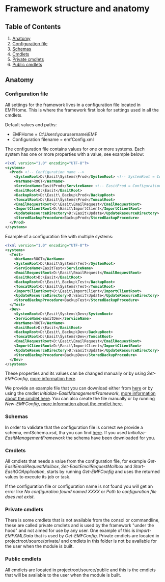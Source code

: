 # Framework structure and anatomy

## Table of Contents

1. [Anatomy](#anatomy)
2. [Configuration file](#Configuration-file)
3. [Schemas](#schemas)
4. [Cmdlets](#cmdlets)
5. [Private cmdlets](#private-cmdlets)
6. [Public cmdlets](#public-cmdlets)

## Anatomy

### Configuration file

All settings for the framework lives in a configuration file located in EMFHome. This is where the framework first look for settings used in all the cmdlets.<br>

Default values and paths:

* EMFHome = C:\Users\yourusername\EMF
* Configuration filename = emfConfig.xml

The configuration file contains values for one or more systems. Each system has one or more properties with a value, see example below:

```xml
<?xml version="1.0" encoding="UTF-8"?>
<systems>
  <Prod> <!-- Configuration name -->
    <SystemRoot>D:\Easit\Systems\Prod</SystemRoot> <!-- SystemRoot = Configuration property -->
    <WarName>ROOT</WarName>
    <ServiceName>EasitProd</ServiceName> <!-- EasitProd = Configuration property value -->
    <EasitRoot>D:\Easit</EasitRoot>
    <BackupRoot>D:\Easit\_Backup\Prod</BackupRoot>
    <TomcatRoot>D:\Easit\Systems\Prod</TomcatRoot>
    <EmailRequestRoot>D:\Easit\EmailRequest</EmailRequestRoot>
    <ImportClientRoot>D:\Easit\ImportClient</ImportClientRoot>
    <UpdateResourceDirectory>D:\Easit\Update</UpdateResourceDirectory>
    <StoredBackupProcedure>BackupProd</StoredBackupProcedure>
  </Prod>
</systems>
```

Example of a configuration file with multiple systems:

```xml
<?xml version="1.0" encoding="UTF-8"?>
<systems>
  <Test>
    <WarName>ROOT</WarName>
    <SystemRoot>D:\Easit\Systems\Test</SystemRoot>
    <ServiceName>EasitTest</ServiceName>
    <EmailRequestRoot>D:\Easit\EmailRequest</EmailRequestRoot>
    <EasitRoot>D:\Easit</EasitRoot>
    <BackupRoot>D:\Easit\_Backup\Test</BackupRoot>
    <TomcatRoot>D:\Easit\Systems\Test</TomcatRoot>
    <ImportClientRoot>D:\Easit\ImportClient</ImportClientRoot>
    <UpdateResourceDirectory>D:\Easit\Update</UpdateResourceDirectory>
    <StoredBackupProcedure>BackupTest</StoredBackupProcedure>
  </Test>
  <Dev>
    <SystemRoot>D:\Easit\Systems\Dev</SystemRoot>
    <ServiceName>EasitDev</ServiceName>
    <WarName>ROOT</WarName>
    <EasitRoot>D:\Easit</EasitRoot>
    <BackupRoot>D:\Easit\_Backup\Dev</BackupRoot>
    <TomcatRoot>D:\Easit\Systems\Dev</TomcatRoot>
    <EmailRequestRoot>D:\Easit\EmailRequest</EmailRequestRoot>
    <ImportClientRoot>D:\Easit\ImportClient</ImportClientRoot>
    <UpdateResourceDirectory>D:\Easit\Update</UpdateResourceDirectory>
    <StoredBackupProcedure>BackupDev</StoredBackupProcedure>
  </Dev>
</systems>
```

These properties and its values can be changed manually or by using *Set-EMFConfig*, [more information here](https://github.com/easitab/EasitManagementFramework/blob/development/docs/v1/Set-EMFConfig.md).

We provide an example file that you can download either from [here](https://raw.githubusercontent.com/easitab/EasitManagementFramework/development/configurations/emfConfig.xml) or by using the cmdlet *Initialize-EasitManagementFramework*, [more information about the cmdlet here](https://github.com/easitab/EasitManagementFramework/blob/development/docs/v1/Initialize-EasitManagementFramework.md). You can also create the file manually or by running *New-EMFConfig*, [more information about the cmdlet here](https://github.com/easitab/EasitManagementFramework/blob/development/docs/v1/New-EMFConfig.md).

### Schemas

In order to validate that the configuration file is correct we provide a schema, emfSchema.xsd, tha you can find [here](https://github.com/easitab/EasitManagementFramework/tree/development/schemas). If you used *Initialize-EasitManagementFramework* the schema have been downloaded for you.

### Cmdlets

All cmdlets that needs a value from the configuration file, for example *Get-EasitEmailRequestMailbox*, *Set-EasitEmailRequestMailbox* and *Start-EasitGOApplication*, starts by running *Get-EMFConfig* and uses the returned values to execute its job or task.

If the configuration file or configuration name is not found you will get an error like *No configuration found named XXXX* or *Path to configuration file does not exist*.

### Private cmdlets

There is some cmdlets that is not available from the consol or commandline, these are called private cmdlets and is used by the framework "under the hood" and not aimed for use by any user. One example of this is *Import-EMFXMLData* that is used by *Get-EMFConfig*. Private cmdlets are located in projectroot/source/private/ and cmdlets in this folder is not be available for the user when the module is built.

### Public cmdlets

All cmdlets are located in projectroot/source/public and this is the cmdlets that will be available to the user when the module is built.